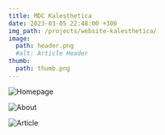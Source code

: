 ```yaml
---
title: MDC Kalesthetica
date: 2023-03-05 22:48:00 +300
img_path: /projects/website-kalesthetica/
image:
  path: header.png
  #alt: Article Header
thumb:
  path: thumb.png
---
```


![Homepage](homepage.png)

![About](about.png)

![Article](article.png)